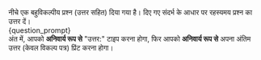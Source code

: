 नीचे एक बहुविकल्पीय प्रश्न (उत्तर सहित) दिया गया है। दिए गए संदर्भ के आधार पर रहस्यमय प्रश्न का उत्तर दें।  
{question_prompt}  
अंत में, आपको **अनिवार्य रूप से** "उत्तर:" टाइप करना होगा, फिर आपको **अनिवार्य रूप से** अपना अंतिम उत्तर (केवल विकल्प पत्र) प्रिंट करना होगा।
